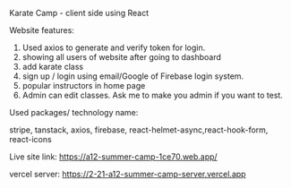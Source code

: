 Karate Camp - client side using React

Website features:

1. Used axios to generate and verify token for login.
2. showing all users of website after going to dashboard
3. add karate class
4. sign up / login using email/Google of Firebase login system.
5. popular instructors in home page
6. Admin can edit classes. Ask me to make you admin if you want to test.

Used packages/ technology name:

stripe, tanstack, axios, firebase, react-helmet-async,react-hook-form, react-icons

Live site link: https://a12-summer-camp-1ce70.web.app/

vercel server: https://2-21-a12-summer-camp-server.vercel.app
